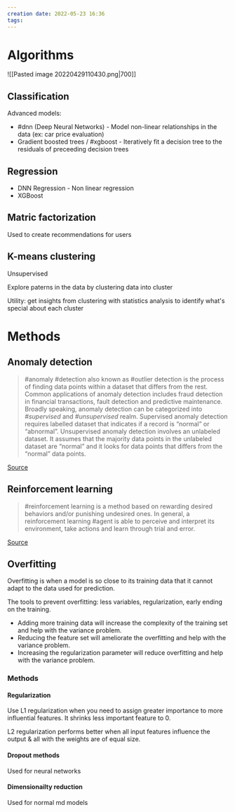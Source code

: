 ```yaml
---
creation date: 2022-05-23 16:36
tags:
---
```


# Algorithms

![[Pasted image 20220429110430.png|700]]

## Classification

Advanced models:

- #dnn (Deep Neural Networks) - Model non-linear relationships in the data (ex: car price evaluation)
- Gradient boosted trees / #xgboost - Iteratively fit a decision tree to the residuals of preceeding decision trees

## Regression

- DNN Regression - Non linear regression
- XGBoost

## Matric factorization

Used to create recommendations for users

## K-means clustering

Unsupervised

Explore paterns in the data by clustering data into cluster

Utility: get insights from clustering with statistics analysis to identify what's special about each cluster

# Methods

## Anomaly detection

> #anomaly #detection also known as #outlier detection is the process of finding data points within a dataset that differs from the rest. Common applications of anomaly detection includes fraud detection in financial transactions, fault detection and predictive maintenance.
> Broadly speaking, anomaly detection can be categorized into _#supervised_ and _#unsupervised_ realm. Supervised anomaly detection requires labelled dataset that indicates if a record is “normal” or “abnormal”. Unsupervised anomaly detection involves an unlabeled dataset. It assumes that the majority data points in the unlabeled dataset are “normal” and it looks for data points that differs from the “normal” data points.

[Source](https://towardsdatascience.com/unsupervised-anomaly-detection-in-python-f2e61be17c2b)

## Reinforcement learning

> #reinforcement learning is a method based on rewarding desired behaviors and/or punishing undesired ones. In general, a reinforcement learning #agent is able to perceive and interpret its environment, take actions and learn through trial and error.

[Source](https://www.techtarget.com/searchenterpriseai/definition/reinforcement-learning)

## Overfitting

Overfitting is when a model is so close to its training data that it cannot adapt to the data used for prediction.

The tools to prevent overfitting: less variables, regularization, early ending on the training.

- Adding more training data will increase the complexity of the training set and help with the variance problem.
- Reducing the feature set will ameliorate the overfitting and help with the variance problem.
- Increasing the regularization parameter will reduce overfitting and help with the variance problem.

### Methods

#### Regularization

Use L1 regularization when you need to assign greater importance to more influential features. It shrinks less important feature to 0.

L2 regularization performs better when all input features influence the output & all with the weights are of equal size.

#### Dropout methods

Used for neural networks

#### Dimensionailty reduction

Used for normal md models
